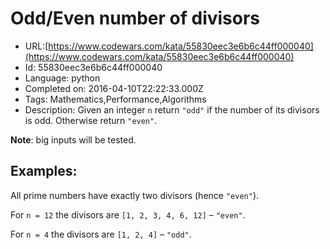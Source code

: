 # Odd/Even number of divisors

 - URL:[https://www.codewars.com/kata/55830eec3e6b6c44ff000040](https://www.codewars.com/kata/55830eec3e6b6c44ff000040)
 - Id: 55830eec3e6b6c44ff000040
 - Language: python
 - Completed on: 2016-04-10T22:22:33.000Z
 - Tags: Mathematics,Performance,Algorithms
 - Description:
Given an integer `n` return `"odd"` if the number of its divisors is odd. Otherwise return `"even"`.

**Note**: big inputs will be tested.

## Examples:

All prime numbers have exactly two divisors (hence `"even"`).

For `n = 12` the divisors are `[1, 2, 3, 4, 6, 12]` – `"even"`.

For `n = 4` the divisors are `[1, 2, 4]` – `"odd"`.
